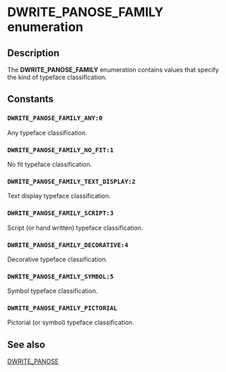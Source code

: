 # DWRITE_PANOSE_FAMILY enumeration

## Description

The **DWRITE_PANOSE_FAMILY** enumeration contains values that specify the kind of typeface classification.

## Constants

### `DWRITE_PANOSE_FAMILY_ANY:0`

Any typeface classification.

### `DWRITE_PANOSE_FAMILY_NO_FIT:1`

No fit typeface classification.

### `DWRITE_PANOSE_FAMILY_TEXT_DISPLAY:2`

Text display typeface classification.

### `DWRITE_PANOSE_FAMILY_SCRIPT:3`

Script (or hand written) typeface classification.

### `DWRITE_PANOSE_FAMILY_DECORATIVE:4`

Decorative typeface classification.

### `DWRITE_PANOSE_FAMILY_SYMBOL:5`

Symbol typeface classification.

### `DWRITE_PANOSE_FAMILY_PICTORIAL`

Pictorial (or symbol) typeface classification.

## See also

[DWRITE_PANOSE](https://learn.microsoft.com/windows/win32/api/dwrite_1/ns-dwrite_1-dwrite_panose)